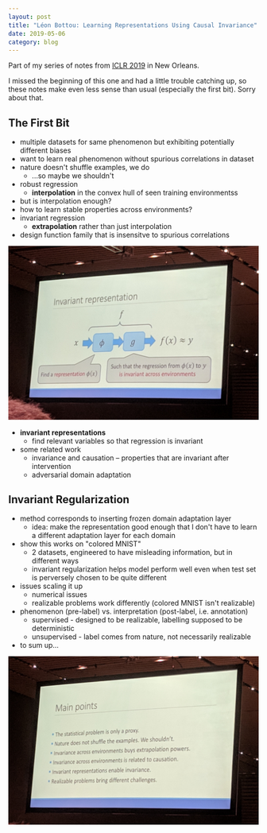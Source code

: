 ```yaml
---
layout: post
title: "Léon Bottou: Learning Representations Using Causal Invariance"
date: 2019-05-06
category: blog
---
```


Part of my series of notes from [ICLR 2019](https://iclr.cc/Conferences/2019) in New Orleans.

I missed the beginning of this one and had a little trouble catching up, so these notes make even less sense than usual (especially the first bit). Sorry about that.

## The First Bit
* multiple datasets for same phenomenon but exhibiting potentially different biases
* want to learn real phenomenon without spurious correlations in dataset
* nature doesn't shuffle examples, we do
    * ...so maybe we shouldn't
* robust regression
    * **interpolation** in the convex hull of seen training environmentss
* but is interpolation enough?
* how to learn stable properties across environments?
* invariant regression
    * **extrapolation** rather than just interpolation
* design function family that is insensitve to spurious correlations

![invariant representations](/assets/images/2019-iclr/invariant-rep.jpg "invariant representations")

* **invariant representations**
    * find relevant variables so that regression is invariant
* some related work
    * invariance and causation – properties that are invariant after intervention
    * adversarial domain adaptation

## Invariant Regularization
* method corresponds to inserting frozen domain adaptation layer
    * idea: make the representation good enough that I don't have to learn a different adaptation layer for each domain
* show this works on "colored MNIST"
    * 2 datasets, engineered to have misleading information, but in different ways
    * invariant regularization helps model perform well even when test set is perversely chosen to be quite different
* issues scaling it up
    * numerical issues
    * realizable problems work differently (colored MNIST isn't realizable)
* phenomenon (pre-label) vs. interpretation (post-label, i.e. annotation)
    * supervised - designed to be realizable, labelling supposed to be deterministic 
    * unsupervised - label comes from nature, not necessarily realizable
* to sum up...

![invariance summary](/assets/images/2019-iclr/invariance-summary.jpg "invariance summary")
